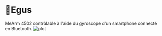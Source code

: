 # 🦾Egus
MeArm 4502 contrôlable à l'aide du gyroscope d'un smartphone connecté en Bluetooth.
![plot](./Pictures/egus.png)

